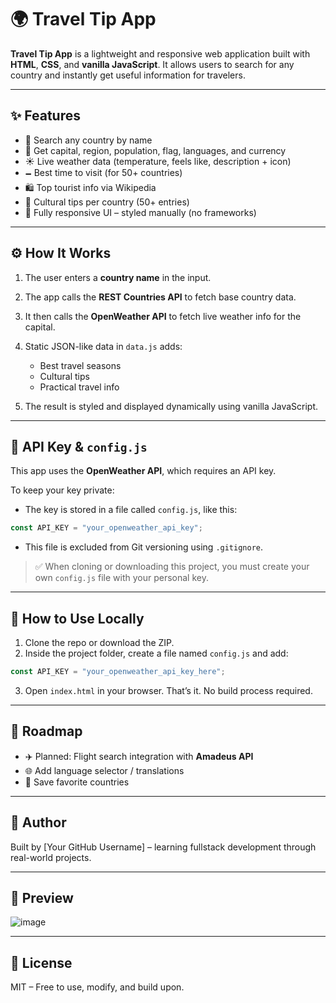 # 🌍 Travel Tip App

**Travel Tip App** is a lightweight and responsive web application built with **HTML**, **CSS**, and **vanilla JavaScript**.
It allows users to search for any country and instantly get useful information for travelers.

---

## ✨ Features

* 🔎 Search any country by name
* 🏩 Get capital, region, population, flag, languages, and currency
* ☀️ Live weather data (temperature, feels like, description + icon)
* 🗕️ Best time to visit (for 50+ countries)
* 🛍️ Top tourist info via Wikipedia
* 🧠 Cultural tips per country (50+ entries)
* 📱 Fully responsive UI – styled manually (no frameworks)

---

## ⚙️ How It Works

1. The user enters a **country name** in the input.
2. The app calls the **REST Countries API** to fetch base country data.
3. It then calls the **OpenWeather API** to fetch live weather info for the capital.
4. Static JSON-like data in `data.js` adds:

   * Best travel seasons
   * Cultural tips
   * Practical travel info
5. The result is styled and displayed dynamically using vanilla JavaScript.

---

## 🔐 API Key & `config.js`

This app uses the **OpenWeather API**, which requires an API key.

To keep your key private:

* The key is stored in a file called `config.js`, like this:

```js
const API_KEY = "your_openweather_api_key";
```

* This file is excluded from Git versioning using `.gitignore`.

> ✅ When cloning or downloading this project, you must create your own `config.js` file with your personal key.

---

## 🧪 How to Use Locally

1. Clone the repo or download the ZIP.
2. Inside the project folder, create a file named `config.js` and add:

```js
const API_KEY = "your_openweather_api_key_here";
```

3. Open `index.html` in your browser. That’s it. No build process required.

---

## 🚳️ Roadmap

* ✈️ Planned: Flight search integration with **Amadeus API**
* 🌐 Add language selector / translations
* 📂 Save favorite countries

---

## 🧠 Author

Built by \[Your GitHub Username] – learning fullstack development through real-world projects.

---

## 📸 Preview

![image](https://github.com/user-attachments/assets/4e72b772-80e0-4bdb-b8dd-45a114071e53)


---

## 📄 License

MIT – Free to use, modify, and build upon.
